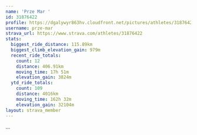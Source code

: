 ```yaml
---
name: 'Prze Mar '
id: 31876422
profile: https://dgalywyr863hv.cloudfront.net/pictures/athletes/31876422/22548952/3/large.jpg
username: prze-mar
strava_url: https://www.strava.com/athletes/31876422
stats:
  biggest_ride_distance: 115.89km
  biggest_climb_elevation_gain: 979m
  recent_ride_totals:
    count: 12
    distance: 406.91km
    moving_time: 17h 51m
    elevation_gain: 3824m
  ytd_ride_totals:
    count: 109
    distance: 4016km
    moving_time: 162h 32m
    elevation_gain: 32104m
layout: strava_member
--- 
```

...
